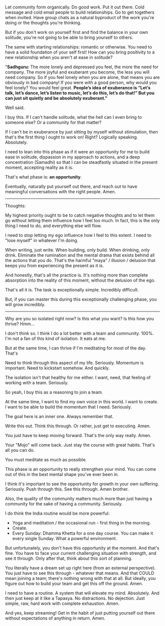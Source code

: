 Let community form organically. Do good work. Put it out there. Cold message and cold email people to build relationships. Go to get togethers when invited. Have group chats as a natural byproduct of the work you're doing or the thoughts you're thinking.

But if you don't work on yourself first and find the balance in your own solitude, you're not going to be able to bring yourself to others.

The same with starting relationships: romantic or otherwise. You need to have a solid foundation of your self first! How can you bring positivity to a new relationship when you aren't at ease in solitude?

"**Sadhguru:** The more lonely and depressed you feel, the more the need for company. The more joyful and exuberant you become, the less you will need company. So if you feel lonely when you are alone, that means you are obviously in bad company! If you were with a good person, why would you feel lonely? You would feel great. **People’s idea of exuberance is “Let’s talk, let’s dance, let’s listen to music, let’s do this, let’s do that!” But you can just sit quietly and be absolutely exuberant."**

Well said.

I buy this. If I can't handle solitude, what the hell can I even bring to someone else? Or a community for that matter?

If I can't be in exuberance by just sitting by myself without stimulation, then that's the first thing I ought to work on! Right? Logically speaking. Absolutely.

I need to lean into this phase as if it were an opportunity for me to build ease in solitude, dispassion in my approach to actions, and a deep concentration (Samadhi) so that I can be steadfastly situated in the present moment, accepting reality as it is.

That's what phase is: **an opportunity**.

Eventually, naturally put yourself out there, and reach out to have meaningful conversations with the right people. Amen.

----

Thoughts:

My highest priority ought to be to catch negative thoughts and to let them go without letting them influence how I feel too much. In fact, this is the only thing I need to do, and everything else will flow.

I need to stop letting my ego influence how I feel to this extent. I need to "lose myself" in whatever I'm doing.

When writing, just write. When building, only build. When drinking, only drink. Eliminate the rumination and the mental drama that exists behind all the actions that you do. That's the harmful "maya" / illusion / delusion that keeps you from experiencing the present as it is.

And honestly, that's all the practice is. It's nothing more than complete absorption into the reality of this moment, without the delusion of the ego.

That's all it is. The task is exceptionally simple. Incredibly difficult.

But, if you can master this during this exceptionally challenging phase, you will grow incredibly.

-----

Why are you so isolated right now? Is this what you want? Is this how you thrive? Hmm...

I don't think so. I think I do a lot better with a team and community. 100%. I'm not a fan of this kind of isolation. It eats at me. 

But at the same time, I can thrive if I'm meditating for most of the day. That's

Need to think through this aspect of my life. Seriously. Momentum is important. Need to kickstart somehow. And quickly.

The isolation isn't that healthy for me either. I want, need, that feeling of working with a team. Seriously.

So yeah, I buy this as a reasoning to join a team.

At the same time, I want to find my own voice in this world. I want to create. I want to be able to build the momentum that I need. Seriously.

The goal here is an inner one. Always remember that.

Write this out. Think this through. Or rather, just get to executing. Amen.

You just have to keep moving forward. That's the only way really. Amen.

Your "Mojo" will come back. Just stay the course with great habits. That's all you can do.

You must meditate as much as possible.

This phase is an opportunity to really strengthen your mind. You can come out of this in the best mental shape you've ever been in.

I think it's important to see the opportunity for growth in your own suffering. Seriously. Push through this. See this through. Amen brother.

Also, the quality of the community matters much more than just having a community for the sake of having a community. Seriously.

I do think the India routine would be more powerful:
- Yoga and meditation / the occasional run - first thing in the morning.
- Create.
- Every Sunday: Dhamma Khetta for a one day course. You can make it every single Sunday. What a powerful environment.

But unfortunately, you don't have this opportunity at the moment. And that's fine. You have to face your current challenging situation with strength, and see it through. Only after that, think about this sort of planning.

You literally have a dream set up right here (from an external perspective). You just have to see this through - whatever that means. And that COULD mean joining a team; there's nothing wrong with that at all. But ideally, you figure out how to build your team and get this off the ground. Amen.

I need to have a routine. A system that will elevate my mind. Absolutely. And then just keep at it like a Tapasya. No distractions. No dejection. Just simple, raw, hard work with complete exhaustion. Amen.

And yes, keep streaming! Get in the habit of just putting yourself out there without expectations of anything in return. Amen.


